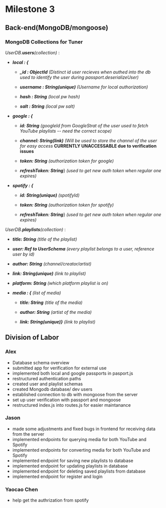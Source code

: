 # Milestone 3

## Back-end(MongoDB/mongoose)

### MongoDB Collections for Tuner

_UserDB.**users**(collection)_ :

- **_local : {_**

  - **_\_id : ObjectId_** _(Distinct id user recieves when authed into the db used to identify the user during passport.deserializeUser)_

  - **_username : String(unique)_** _(Username for local authorization)_

  - **_hash : String_** _(local pw hash)_

  - **_salt : String_** _(local pw salt)_

- **_google : {_**

  - **_id: String_** _(googleId from GoogleStrat of the user used to fetch YouTube playlists -- need the correct scope)_

  - **_channel: String(link)_** _(Will be used to store the channel of the user for easy access_ **CURRENTLY UNACCESSABLE due to verification issues**

  - **_token: String_** _(authorization token for google)_

  - **_refreshToken: String_**} _(used to get new auth token when regular one expires)_

- **_spotify : {_**

  - **_id: String(unique)_** _(spotifyId)_

  - **_token: String_** _(authorization token for spotify)_

  - **_refreshToken: String_**} _(used to get new auth token when regular one expires)_

_UserDB.**playlists**(collection)_ :

- **_title: String_** _(title of the playlist)_

- **_user: Ref to UserSchema_** _(every playlist belongs to a user, reference user by id)_

- **_author: String_** _(channel/creator/artist)_

- **_link: String(unique)_** _(link to playlist)_

- **_platform: String_** _(which platform playlist is on)_

- **_media : {_** _(list of media)_

  - **_title: String_** _(title of the media)_

  - **_author: String_** _(artist of the media)_

  - **_link: String(unique)}_** _(link to playlist)_

## Division of Labor

### Alex

- Database schema overview
- submitted app for verification for external use
- implemented both local and google passports in pasport.js
- restructured authentication paths
- created user and playlist schemas
- created Mongodb database/ dev users
- established connection to db with mongoose from the server
- set up user verification with passport and mongoose
- restructured index.js into routes.js for easier maintanance

### Jason

- made some adjustments and fixed bugs in frontend for receiving data from the server
- implemented endpoints for querying media for both YouTube and Spotify
- implemented endpoints for converting media for both YouTube and Spotify
- implemented endpoint for saving new playlists to database
- implemented endpoint for updating playlists in database
- implemented endpoint for deleting saved playlists from database
- implemented endpoint for register and login

### Yaocao Chen

- help get the authrization from spotify
